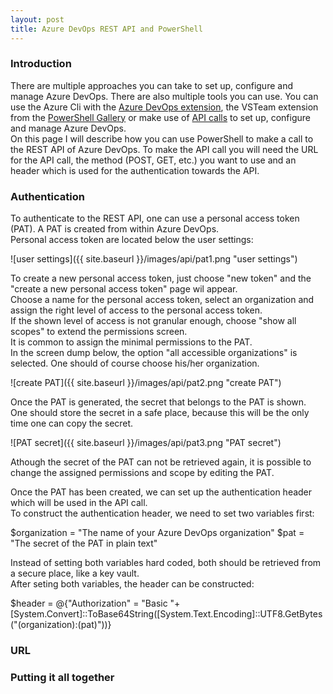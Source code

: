```yaml
---
layout: post
title: Azure DevOps REST API and PowerShell
---
```

### Introduction

There are multiple approaches you can take to set up, configure and manage Azure DevOps. There are also multiple tools you can use. You can use the Azure Cli with the [Azure DevOps extension](https://github.com/Azure/azure-devops-cli-extension), the VSTeam extension from the [PowerShell Gallery](https://www.powershellgallery.com/packages/VSTeam/5.0.0) or make use of [API calls](https://docs.microsoft.com/en-us/rest/api/azure/devops/?view=azure-devops-rest-5.1) to set up, configure and manage Azure DevOps.  
On this page I will describe how you can use PowerShell to make a call to the REST API of Azure DevOps. To make the API call you will need the URL for the API call, the method (POST, GET, etc.) you want to use and an header which is used for the authentication towards the API.

### Authentication

To authenticate to the REST API, one can use a personal access token (PAT). A PAT is created from within Azure DevOps.  
Personal access token are located below the user settings:

![user settings]({{ site.baseurl }}/images/api/pat1.png "user settings")

To create a new personal access token, just choose "new token" and the "create a new personal access token" page wil appear.  
Choose a name for the personal access token, select an organization and assign the right level of access to the personal access token.  
If the shown level of access is not granular enough, choose "show all scopes" to extend the permissions screen.  
It is common to assign the minimal permissions to the PAT.  
In the screen dump below, the option "all accessible organizations" is selected. One should of course choose his/her organization.

![create PAT]({{ site.baseurl }}/images/api/pat2.png "create PAT")

Once the PAT is generated, the secret that belongs to the PAT is shown. One should store the secret in a safe place, because this will be the only time one can copy the secret.

![PAT secret]({{ site.baseurl }}/images/api/pat3.png "PAT secret")

Athough the secret of the PAT can not be retrieved again, it is possible to change the assigned permissions and scope by editing the PAT.  

Once the PAT has been created, we can set up the authentication header which will be used in the API call.  
To construct the authentication header, we need to set two variables first:  

$organization = "The name of your Azure DevOps organization"
$pat = "The secret of the PAT in plain text"

Instead of setting both variables hard coded, both should be retrieved from a secure place, like a key vault.  
After seting both variables, the header can be constructed:

$header = @{"Authorization" = "Basic "+[System.Convert]::ToBase64String([System.Text.Encoding]::UTF8.GetBytes("$($organization):$($pat)"))}

### URL


### Putting it all together



